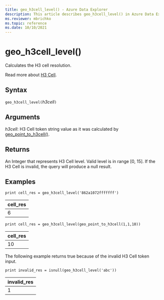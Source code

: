 ```yaml
---
title: geo_h3cell_level() - Azure Data Explorer
description: This article describes geo_h3cell_level() in Azure Data Explorer.
ms.reviewer: mbrichko
ms.topic: reference
ms.date: 10/10/2021
---
```

# geo_h3cell_level()

Calculates the H3 cell resolution.

Read more about [H3 Cell](https://eng.uber.com/h3/).

## Syntax

`geo_h3cell_level(`*h3cell*`)`

## Arguments

*h3cell*: H3 Cell token string value as it was calculated by [geo_point_to_h3cell()](geo-point-to-h3cell-function.md).

## Returns

An Integer that represents H3 Cell level. Valid level is in range [0, 15]. If the H3 Cell is invalid, the query will produce a null result.

## Examples

<!-- csl: https://help.kusto.windows.net/Samples -->
```kusto
print cell_res = geo_h3cell_level('862a1072fffffff')
```

|cell_res|
|---|
|6|


<!-- csl: https://help.kusto.windows.net/Samples -->
```kusto
print cell_res = geo_h3cell_level(geo_point_to_h3cell(1,1,10))
```

|cell_res|
|---|
|10|


The following example returns true because of the invalid H3 Cell token input.

<!-- csl: https://help.kusto.windows.net/Samples -->
```kusto
print invalid_res = isnull(geo_h3cell_level('abc'))
```

|invalid_res|
|---|
|1|